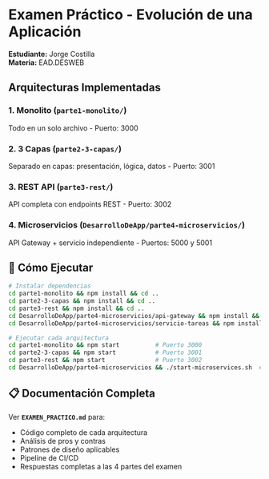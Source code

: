 # Examen Práctico - Evolución de una Aplicación

**Estudiante:** Jorge Costilla  
**Materia:** EAD.DESWEB  

## Arquitecturas Implementadas

### 1. Monolito (`parte1-monolito/`)
Todo en un solo archivo - Puerto: 3000

### 2. 3 Capas (`parte2-3-capas/`)
Separado en capas: presentación, lógica, datos - Puerto: 3001

### 3. REST API (`parte3-rest/`)
API completa con endpoints REST - Puerto: 3002

### 4. Microservicios (`DesarrolloDeApp/parte4-microservicios/`)
API Gateway + servicio independiente - Puertos: 5000 y 5001

## 🚀 Cómo Ejecutar

```bash
# Instalar dependencias
cd parte1-monolito && npm install && cd ..
cd parte2-3-capas && npm install && cd ..
cd parte3-rest && npm install && cd ..
cd DesarrolloDeApp/parte4-microservicios/api-gateway && npm install && cd ../../..
cd DesarrolloDeApp/parte4-microservicios/servicio-tareas && npm install && cd ../../..

# Ejecutar cada arquitectura
cd parte1-monolito && npm start          # Puerto 3000
cd parte2-3-capas && npm start           # Puerto 3001
cd parte3-rest && npm start              # Puerto 3002
cd DesarrolloDeApp/parte4-microservicios && ./start-microservices.sh  # Puertos 5000, 5001
```

## 📋 Documentación Completa

Ver **`EXAMEN_PRACTICO.md`** para:
- Código completo de cada arquitectura
- Análisis de pros y contras
- Patrones de diseño aplicables
- Pipeline de CI/CD
- Respuestas completas a las 4 partes del examen

